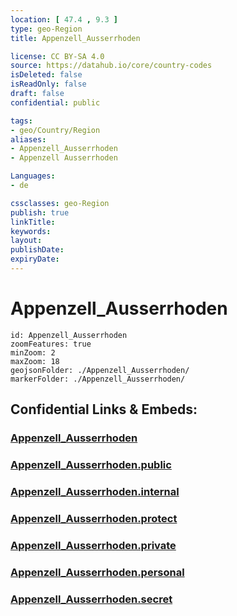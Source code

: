 ```yaml
---
location: [ 47.4 , 9.3 ] 
type: geo-Region
title: Appenzell_Ausserrhoden

license: CC BY-SA 4.0
source: https://datahub.io/core/country-codes
isDeleted: false
isReadOnly: false
draft: false
confidential: public

tags:
- geo/Country/Region
aliases:
- Appenzell_Ausserrhoden
- Appenzell Ausserrhoden

Languages:
- de

cssclasses: geo-Region
publish: true
linkTitle: 
keywords: 
layout: 
publishDate: 
expiryDate: 
---
```


# Appenzell_Ausserrhoden

```leaflet
id: Appenzell_Ausserrhoden
zoomFeatures: true 
minZoom: 2 
maxZoom: 18
geojsonFolder: ./Appenzell_Ausserrhoden/
markerFolder: ./Appenzell_Ausserrhoden/
```


## Confidential Links & Embeds: 

### [Appenzell_Ausserrhoden](/_Standards/Earth/Continent/Europe/Europe~Central/Switzerland/Switzerland~Cantons/Appenzell_Ausserrhoden.md) 

### [Appenzell_Ausserrhoden.public](/_public/Earth/Continent/Europe/Europe~Central/Switzerland/Switzerland~Cantons/Appenzell_Ausserrhoden.public.md) 

### [Appenzell_Ausserrhoden.internal](/_internal/Earth/Continent/Europe/Europe~Central/Switzerland/Switzerland~Cantons/Appenzell_Ausserrhoden.internal.md) 

### [Appenzell_Ausserrhoden.protect](/_protect/Earth/Continent/Europe/Europe~Central/Switzerland/Switzerland~Cantons/Appenzell_Ausserrhoden.protect.md) 

### [Appenzell_Ausserrhoden.private](/_private/Earth/Continent/Europe/Europe~Central/Switzerland/Switzerland~Cantons/Appenzell_Ausserrhoden.private.md) 

### [Appenzell_Ausserrhoden.personal](/_personal/Earth/Continent/Europe/Europe~Central/Switzerland/Switzerland~Cantons/Appenzell_Ausserrhoden.personal.md) 

### [Appenzell_Ausserrhoden.secret](/_secret/Earth/Continent/Europe/Europe~Central/Switzerland/Switzerland~Cantons/Appenzell_Ausserrhoden.secret.md)

